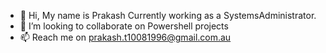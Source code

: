 - 👋 Hi, My name is Prakash Currently working as a SystemsAdministrator.
- 💞️ I’m looking to collaborate on Powershell projects
- 📫 Reach me on prakash.t10081996@gmail.com.au
<!---
Radioroom36/Radioroom36 is a ✨ special ✨ repository because its `README.md` (this file) appears on your GitHub profile.
You can click the Preview link to take a look at your changes.
--->
